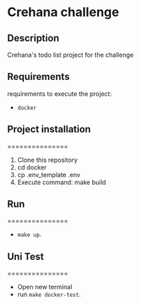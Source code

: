 # Crehana challenge

## Description

Crehana's todo list project for the challenge

## Requirements

requirements to execute the project:

- `docker`

## Project installation
===============

1. Clone this repository
2. cd docker
2. cp .env_template .env
3. Execute command: make build

## Run
===============
- `make up`.


## Uni Test
===============
-  Open new terminal
- run `make docker-test`.
